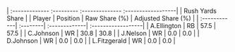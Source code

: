 | :------------- :--------- :-------------- :------------------|
|                       Rush Yards Share                       |
| Player       | Position | Raw Share (%) | Adjusted Share (%) |
| :------------| :--------| :-------------| :------------------|
| A.Ellington  | RB       | 57.5          | 57.5               |
| C.Johnson    | WR       | 30.8          | 30.8               |
| J.Nelson     | WR       | 0.0           | 0.0                |
| D.Johnson    | WR       | 0.0           | 0.0                |
| L.Fitzgerald | WR       | 0.0           | 0.0                |